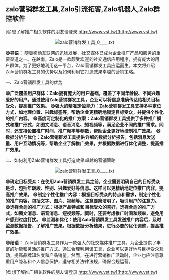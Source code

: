 ## **zalo营销群发工具,Zalo引流拓客,Zalo机器人,Zalo群控软件**

[😍想了解推广相关软件的朋友请登录 http://www.vst.tw](http://www.vst.tw)

 <center><img src="https://vst.tw/MP4/tuiguang/png/6.png" alt="zalo营销群发工具_0____.txt"></center>

**😄导语：**
随着移动互联网的迅猛发展，社交媒体已成为企业推广产品和服务的重要渠道之一。在越南，Zalo是一款颇受欢迎的社交通信应用程序，拥有庞大的用户群体。为了更好地利用这一平台，Zalo营销群发工具应运而生。本文将介绍Zalo营销群发工具的优势以及如何利用它打造效果卓越的营销策略。

一、Zalo营销群发工具的优势

**😄广泛覆盖用户群体：Zalo拥有庞大的用户基础，覆盖了不同年龄段、不同兴趣爱好的用户。通过使用Zalo营销群发工具，企业可以将信息准确传达给相关目标受众，提高推广效果。**
**😄强大的精准定位能力：Zalo营销群发工具支持多种定位方式，如地理位置、兴趣标签等，帮助企业更精确地锁定目标受众，并提供个性化的推广内容。**
**😄高度可定制化的推广方案：Zalo营销群发工具提供了多种推广模式和推广形式，如图文消息、语音消息、短视频等，满足企业不同的推广需求。同时，还支持设置推广时间、推广频率等参数，帮助企业更好地控制推广效果。**
**😄数据分析与优化：Zalo营销群发工具提供详细的数据分析报告，包括消息发送量、用户互动情况等，帮助企业了解推广效果，并根据数据进行优化调整，提高推广效果。**

二、如何利用Zalo营销群发工具打造效果卓越的营销策略

 <center><img src="https://vst.tw/MP4/tuiguang/png/8.png" alt="zalo营销群发工具_0____.txt"></center>

**😄确定目标受众：在使用Zalo营销群发工具之前，企业需要明确自己的目标受众是谁，包括年龄段、性别、兴趣爱好等信息。这样可以更精确地定位推广内容，提高推广效果。**
**😄制定个性化推广内容：根据目标受众的特点和需求，制定个性化的推广内容，包括文字、图片、视频等。注意要简洁明了，吸引用户的注意力。**
**😄选择合适的推广方式：根据产品特点和目标受众的喜好，选择合适的推广方式，如图文消息、语音消息、短视频等。同时，还要考虑推广时间和频率，避免用户感到过度打扰。**
**😄监测和优化：使用Zalo营销群发工具发送推广内容后，及时监测数据报告，了解推广效果。根据数据分析结果，进行必要的优化调整，提高推广效果。**

**😄结语：**
Zalo营销群发工具作为一款强大的社交媒体推广工具，为企业提供了丰富的功能和灵活的推广方式。通过合理利用该工具，企业可以更好地与目标受众互动，提高品牌知名度和产品销量。然而，在进行营销推广活动时，企业也应注意尊重用户隐私和个人信息保护，遵守相关法律法规，确保合规运营。

[😍想了解推广相关软件的朋友请登录 http://www.vst.tw](http://www.vst.tw)



